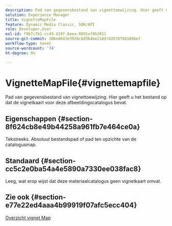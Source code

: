 ```yaml
---
description: Pad van gegevensbestand van vignettoewijzing. Hier geeft u het bestand op dat de vignetkaart voor deze afbeeldingscatalogus bevat.
solution: Experience Manager
title: VignetteMapFile
feature: Dynamic Media Classic, SDK/API
role: Developer,User
exl-id: f9b7c7b1-cc49-419f-8eea-0091ef8b3011
source-git-commit: 206e4643e3926cb85b4be2189743578f88180be7
workflow-type: tm+mt
source-wordcount: '74'
ht-degree: 0%

---
```


# VignetteMapFile{#vignettemapfile}

Pad van gegevensbestand van vignettoewijzing. Hier geeft u het bestand op dat de vignetkaart voor deze afbeeldingscatalogus bevat.

## Eigenschappen {#section-8f624cb8e49b44258a961fb7e464ce0a}

Tekstreeks. Absoluut bestandspad of pad ten opzichte van de catalogusmap.

## Standaard {#section-cc5c2e0ba54a4e5890a7330ee038fac8}

Leeg, wat erop wijst dat deze materiaalcatalogus geen vignetkaart omvat.

## Zie ook {#section-e77e22ed4aaa4b99919f07afc5ecc404}

[Overzicht vignet Map](../../../../../ir-api/material-cat/image-rendering-api-ref/c-ir-material-catalog/c-ir-vignette-map-reference/c-ir-vignette-map-reference.md#concept-f9486269f2b04d4cb6750f3af7bf0eb7)
